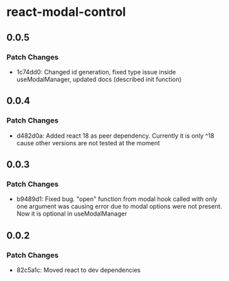 # react-modal-control

## 0.0.5

### Patch Changes

- 1c74dd0: Changed id generation, fixed type issue inside useModalManager, updated docs (described init function)

## 0.0.4

### Patch Changes

- d482d0a: Added react 18 as peer dependency. Currently it is only ^18 cause other versions are not tested at the moment

## 0.0.3

### Patch Changes

- b9489d1: Fixed bug. "open" function from modal hook called with only one argument was causing error due to modal options were not present. Now it is optional in useModalManager

## 0.0.2

### Patch Changes

- 82c5a1c: Moved react to dev dependencies
